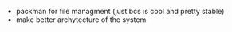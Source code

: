 - packman for file managment (just bcs is cool and pretty stable)
- make better archytecture of the system 

